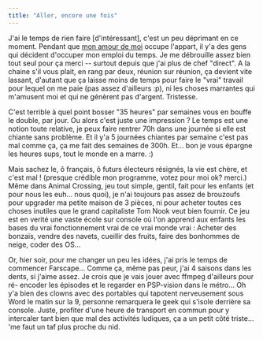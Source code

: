 ```yaml
---
title: "Aller, encore une fois"
---
```


J'ai le temps de rien faire [d'intéressant], c'est un peu déprimant en ce
moment. Pendant que [mon amour de moi](http://azi.tfekoi.org/) occupe
l'appart, il y'a des gens qui décident d'occuper mon emploi du temps. Je me
débrouille assez bien tout seul pour ça merci -- surtout depuis que j'ai plus
de chef "direct". A la chaine s'il vous plait, en rang par deux, réunion sur
réunion, ça devient vite lassant, d'autant que ça laisse moins de temps pour
faire le "vrai" travail pour lequel on me paie (pas assez d'ailleurs :p), ni
les choses marrantes qui m'amusent moi et qui ne génèrent pas d'argent.
Tristesse.

C'est terrible à quel point bosser "35 heures" par semaines vous en bouffe le
double, par jour. Ou alors c'est juste une impression ? Le temps est une
notion toute relative, je peux faire rentrer 70h dans une journée si elle est
chiante sans problème. Et il y'a 5 journées chiantes par semaine c'est pas mal
comme ça, ça me fait des semaines de 300h. Et... bon je vous épargne les
heures sups, tout le monde en a marre. :)

Mais sachez le, ô français, ô futurs électeurs résignés, la vie est chère, et
c'est mal ! (presque crédible mon programme, votez pour moi ok? merci.) Même
dans Animal Crossing, jeu tout simple, gentil, fait pour les enfants (et pour
nous les euh... nous quoi), je n'ai toujours pas assez de brouzoufs pour
upgrader ma petite maison de 3 pièces, ni pour acheter toutes ces choses
inutiles que le grand capitaliste Tom Nook veut bien fournir. Ce jeu est en
verité une vaste école sur console où l'on apprend aux enfants les bases du
vrai fonctionnement vrai de ce vrai monde vrai : Acheter des bonzaïs, vendre
des navets, cueillir des fruits, faire des bonhommes de neige, coder des OS...

Or, hier soir, pour me changer un peu les idées, j'ai pris le temps de
commencer Farscape... Comme ça, même pas peur, j'ai 4 saisons dans les dents,
si j'aime assez. Je crois que je vais jouer avec ffmpeg d'ailleurs pour ré-
encoder les épisodes et le regarder en PSP-vision dans le métro... Oh y'a bien
des clowns avec des portables qui tapotent nerveusement sous Word le matin sur
la 9, personne remarquera le geek qui s'isole derrière sa console. Juste,
profiter d'une heure de transport en commun pour y intercaler tant bien que
mal des activités ludiques, ça a un petit côté triste... 'me faut un taf plus
proche du nid.

